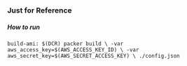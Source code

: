 ### Just for Reference

##### How to run

`build-ami:
	$(DCR) packer build \
		-var aws_access_key=$(AWS_ACCESS_KEY_ID) \
		-var aws_secret_key=$(AWS_SECRET_ACCESS_KEY) \
		./config.json
`
